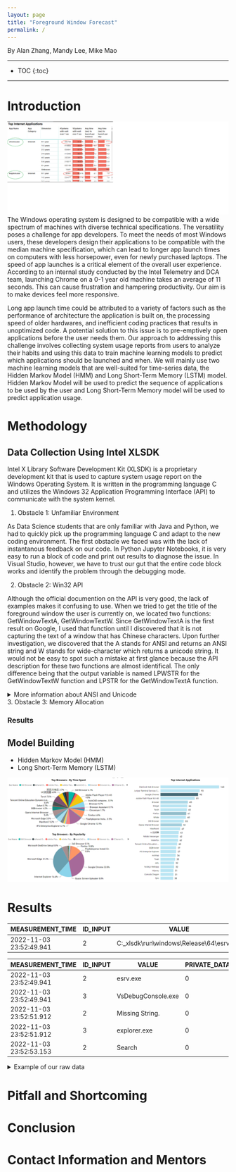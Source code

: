 ```yaml
---
layout: page
title: "Foreground Window Forecast"
permalink: /
---
```

By Alan Zhang, Mandy Lee, Mike Mao

---
* TOC
{:toc}

---

# Introduction
<img src="assets\avg_launch_time.png" class="center" alt="Image of the average launch time of Google Chrome and Windows Explorer across machines of varying ages." />
The Windows operating system is designed to be compatible with a wide spectrum of machines with diverse technical specifications. The versatility poses a challenge for app developers. To meet the needs of most Windows users, these developers design their applications to be compatible with the median machine specification, which can lead to longer app launch times on computers with less horsepower, even for newly purchased laptops. The speed of app launches is a critical element of the overall user experience. According to an internal study conducted by the Intel Telemetry and DCA team, launching Chrome on a 0-1 year old machine takes an average of 11 seconds. This can cause frustration and hampering productivity. Our aim is to make devices feel more responsive.

Long app launch time could be attributed to a variety of factors such as the performance of architecture the application is built on, the processing speed of older hardwares, and inefficient coding practices that results in unoptimized code. A potential solution to this issue is to pre-emptively open applications before the user needs them. Our approach to addressing this challenge involves collecting system usage reports from users to analyze their habits and using this data to train machine learning models to predict which applications should be launched and when. We will mainly use two machine learning models that are well-suited for time-series data, the Hidden Markov Model (HMM) and Long Short-Term Memory (LSTM) model. Hidden Markov Model will be used to predict the sequence of applications to be used by the user and Long Short-Term Memory model will be used to predict application usage.

# Methodology

## Data Collection Using Intel XLSDK
Intel X Library Software Development Kit (XLSDK) is a proprietary development kit that is used to capture system usage report on the Windows Operating System. It is written in the programming language C and utilizes the Windows 32 Application Programming Interface (API) to communicate with the system kernel.

1. Obstacle 1: Unfamiliar Environment

As Data Science students that are only familiar with Java and Python, we had to quickly pick up the programming language C and adapt to the new coding environment. The first obstacle we faced was with the lack of instantanous feedback on our code. In Python Jupyter Notebooks, it is very easy to run a block of code and print out results to diagnose the issue. In Visual Studio, however, we have to trust our gut that the entire code block works and identify the problem through the debugging mode.

2. Obstacle 2: Win32 API

Although the official documention on the API is very good, the lack of examples makes it confusing to use. When we tried to get the title of the foreground window the user is currently on, we located two functions: GetWindowTextA, GetWindowTextW. Since GetWindowTextA is the first result on Google, I used that function until I discovered that it is not capturing the text of a window that has Chinese characters. Upon further investigation, we discovered that the A stands for ANSI and returns an ANSI string and W stands for wide-character which returns a unicode string. It would not be easy to spot such a mistake at first glance because the API description for these two functions are almost identifical. The only difference being that the output variable is named LPWSTR for the GetWindowTextW function and LPSTR for the GetWindowTextA function.

<details>
<summary>More information about ANSI and Unicode</summary>
<br>

Human speech/text is encoded into the computer in many ways just like how there are 7139 officially known languages in the world. There are many standards in the world like the imperial measuring system (feet, pounds, miles, etc), widely used by the United States and the metric system, which is commonly used in the rest of the world. ANSI is a US standard on how to store texts inside of our computers developed by the American National Standards Institute (ANSI) and this standards only encompasses the English language. This is a problem because not everyone communicates in English, so a new standard called Unicode is adopted. Unicode is a world standard for storing texts and emoji that is compatible with all officially known languages.

</details>
3. Obstacle 3: Memory Allocation

### Results

## Model Building
- Hidden Markov Model (HMM)
- Long Short-Term Memory (LSTM)
<img src="assets\image002.png" class="center" alt="Image of the average launch time of Google Chrome and Windows Explorer across machines of varying ages." />


# Results

| MEASUREMENT_TIME        | ID_INPUT | VALUE                                     | PRIVATE_DATA |
|-------------------------|----------|-------------------------------------------|-------------|
| 2022-11-03 23:52:49.941 |    2     | C:\_xlsdk\run\windows\Release\64\esrv.exe |      0            |


| MEASUREMENT_TIME        | ID_INPUT | VALUE               | PRIVATE_DATA |
|-------------------------|----------|---------------------|--------------|
| 2022-11-03 23:52:49.941 |    2     | esrv.exe            |      0       |
| 2022-11-03 23:52:49.941 |    3     | VsDebugConsole.exe  |      0       |
| 2022-11-03 23:52:51.912 |    2     | Missing String.     |      0       |
| 2022-11-03 23:52:51.912 |    3     | explorer.exe        |      0       |
| 2022-11-03 23:52:53.153 |    2     | Search              |      0       |


<details>
<summary>Example of our raw data</summary>
<br>

| MEASUREMENT_TIME        | ID_INPUT | VALUE               | PRIVATE_DATA |
|-------------------------|----------|---------------------|--------------|
| 2023-02-22 15:16:11.231 |    3     | Discord.exe         |      0       |
| 2023-02-22 15:16:22.683 |    3     | explorer.exe        |      0       |
| 2023-02-22 15:16:31.341 |    3     | firefox.exe         |      0       |
| 2023-02-22 15:17:01.379 |    3     | Teams.exe           |      0       |
| 2023-02-22 15:17:03.605 |    3     | firefox.exe         |      0       |
| 2023-02-22 15:17:34.905 |    3     | explorer.exe        |      0       |
| 2023-02-22 15:17:37.986 |    3     | Code.exe	0          |      0       |
| 2023-02-22 15:17:56.994 |    3     | firefox.exe         |      0       |
| 2023-02-22 15:17:58.600 |    3     | Code.exe            |      0       |
| 2023-02-22 15:18:01.654 |    3     | firefox.exe         |      0       |
| 2023-02-22 15:18:16.922 |    3     | CodeSetup.tmp       |      0       |
| 2023-02-22 15:18:20.113 |    3     | firefox.exe         |      0       |
| 2023-02-22 15:22:00.113 |    3     | explorer.exe        |      0       |
| 2023-02-22 15:22:03.071 |    3     | Code.exe            |      0       |
| 2023-02-22 15:24:27.911 |    3     | firefox.exe         |      0       |

</details>

# Pitfall and Shortcoming

# Conclusion

# Contact Information and Mentors
